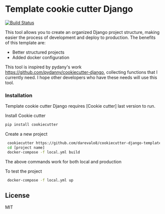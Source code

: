 # Template cookie cutter Django


[![Build Status](https://travis-ci.org/joemccann/dillinger.svg?branch=master)](https://travis-ci.org/joemccann/dillinger)

This tool allows you to create an organized Django project structure, making easier the process of development and deploy to production.
The benefits of this template are:
  - Better structured projects
  - Added docker configuration

This tool is inspired by pydany's work https://github.com/pydanny/cookiecutter-django, collecting functions that I currently need. I hope other developers who 
have these needs will use this tool.

### Installation

Template cookie cutter Django requires [Cookie cutter] last version to run.

Install Cookie cutter

```sh
pip install cookiecutter
```

Create a new project

```sh
 cookiecutter https://github.com/darevalo8/cookiecutter-django-template
 cd [project name] 
 docker-compose -f local.yml build
```
The above commands work for both local and production

To test the project
```sh
 docker-compose -f local.yml up
```


License
----

MIT



